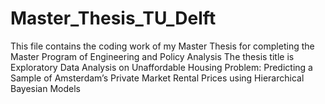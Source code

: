 # Master_Thesis_TU_Delft
This file contains the coding work of my Master Thesis for completing the Master Program of Engineering and Policy Analysis
The thesis title is Exploratory Data Analysis on Unaffordable Housing Problem: Predicting a Sample of Amsterdam’s Private Market Rental Prices using Hierarchical Bayesian Models

